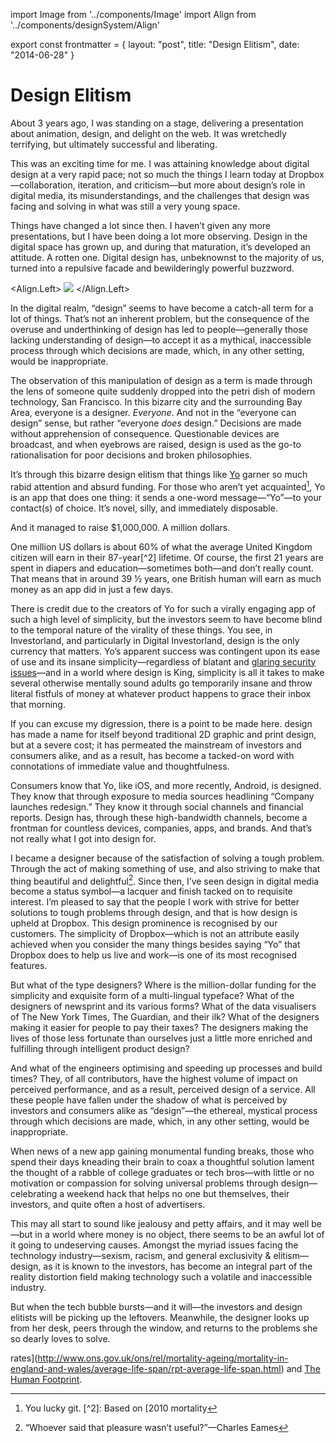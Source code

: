 import Image from '../components/Image'
import Align from '../components/designSystem/Align'

export const frontmatter = {
layout: "post",
title: "Design Elitism",
date: "2014-06-28"
}

# Design Elitism

About 3 years ago, I was standing on a stage, delivering a presentation about
animation, design, and delight on the web. It was wretchedly terrifying, but
ultimately successful and liberating.

This was an exciting time for me. I was attaining knowledge about digital design
at a very rapid pace; not so much the things I learn today at
Dropbox—collaboration, iteration, and criticism—but more about design’s role in
digital media, its misunderstandings, and the challenges that design was facing
and solving in what was still a very young space.

Things have changed a lot since then. I haven’t given any more presentations,
but I have been doing a lot more observing. Design in the digital space has
grown up, and during that maturation, it’s developed an attitude. A rotten one.
Digital design has, unbeknownst to the majority of us, turned into a repulsive
facade and bewilderingly powerful buzzword.

<Align.Left>
<Image src="2014/10/eames-plastic-armchair.png" caption="The [Eames molded
  plastic armchair](http://www.vitra.com/en-it/product/eames-plastic-side-chair#)
  is the result of years of refinement, and will last for many years yet as both a
  functional artifact and a timeless design." />
</Align.Left>

In the digital realm, “design” seems to have become a catch-all term for a lot
of things. That’s not an inherent problem, but the consequence of the overuse
and underthinking of design has led to people—generally those lacking
understanding of design—to accept it as a mythical, inaccessible process through
which decisions are made, which, in any other setting, would be inappropriate.

The observation of this manipulation of design as a term is made through the
lens of someone quite suddenly dropped into the petri dish of modern technology,
San Francisco. In this bizarre city and the surrounding Bay Area, everyone is a
designer. _Everyone_. And not in the “everyone can design” sense, but rather
“everyone _does_ design.” Decisions are made without apprehension of
consequence. Questionable devices are broadcast, and when eyebrows are raised,
design is used as the go-to rationalisation for poor decisions and broken
philosophies.

It’s through this bizarre design elitism that things like
[Yo](http://www.justyo.co) garner so much rabid attention and absurd funding.
For those who aren’t yet acquainted[^1], Yo is an app that does one thing: it
sends a one-word message—“Yo”—to your contact(s) of choice. It’s novel, silly,
and immediately disposable.

And it managed to raise $1,000,000. A million dollars.

One million US dollars is about 60% of what the average United Kingdom citizen
will earn in their 87-year[^2] lifetime. Of course, the first 21 years are spent
in diapers and education—sometimes both—and don’t really count. That means that
in around 39 ½ years, one British human will earn as much money as an app did in
just a few days.

There is credit due to the creators of Yo for such a virally engaging app of
such a high level of simplicity, but the investors seem to have become blind to
the temporal nature of the virality of these things. You see, in Investorland,
and particularly in Digital Investorland, design is the only currency that
matters. Yo’s apparent success was contingent upon its ease of use and its
insane simplicity—regardless of blatant and [glaring security
issues](http://mashable.com/2014/06/20/yo-gets-hacked/)—and in a world where
design is King, simplicity is all it takes to make several otherwise mentally
sound adults go temporarily insane and throw literal fistfuls of money at
whatever product happens to grace their inbox that morning.

If you can excuse my digression, there is a point to be made here. design has
made a name for itself beyond traditional 2D graphic and print design, but at a
severe cost; it has permeated the mainstream of investors and consumers alike,
and as a result, has become a tacked-on word with connotations of immediate
value and thoughtfulness.

Consumers know that Yo, like iOS, and more recently, Android, is designed. They
know that through exposure to media sources headlining “Company launches
redesign.” They know it through social channels and financial reports. Design
has, through these high-bandwidth channels, become a frontman for countless
devices, companies, apps, and brands. And that’s not really what I got into
design for.

I became a designer because of the satisfaction of solving a tough problem.
Through the act of making something of use, and also striving to make that thing
beautiful and delightful[^3]. Since then, I’ve seen design in digital media
become a status symbol—a lacquer and finish tacked on to requisite interest. I’m
pleased to say that the people I work with strive for better solutions to tough
problems through design, and that is how design is upheld at Dropbox. This
design prominence is recognised by our customers. The simplicity of
Dropbox—which is not an attribute easily achieved when you consider the many
things besides saying “Yo” that Dropbox does to help us live and work—is one of
its most recognised features.

But what of the type designers? Where is the million-dollar funding for the
simplicity and exquisite form of a multi-lingual typeface? What of the designers
of newsprint and its various forms? What of the data visualisers of The New York
Times, The Guardian, and their ilk? What of the designers making it easier for
people to pay their taxes? The designers making the lives of those less
fortunate than ourselves just a little more enriched and fulfilling through
intelligent product design?

And what of the engineers optimising and speeding up processes and build times?
They, of all contributors, have the highest volume of impact on perceived
performance, and as a result, perceived design of a service. All these people
have fallen under the shadow of what is perceived by investors and consumers
alike as “design”—the ethereal, mystical process through which decisions are
made, which, in any other setting, would be inappropriate.

When news of a new app gaining monumental funding breaks, those who spend their
days kneading their brain to coax a thoughtful solution lament the thought of a
rabble of college graduates or tech bros—with little or no motivation or
compassion for solving universal problems through design—celebrating a weekend
hack that helps no one but themselves, their investors, and quite often a host
of advertisers.

This may all start to sound like jealousy and petty affairs, and it may well
be—but in a world where money is no object, there seems to be an awful lot of it
going to undeserving causes. Amongst the myriad issues facing the technology
industry—sexism, racism, and general exclusivity & elitism—design, as it is
known to the investors, has become an integral part of the reality distortion
field making technology such a volatile and inaccessible industry.

But when the tech bubble bursts—and it will—the investors and design elitists
will be picking up the leftovers. Meanwhile, the designer looks up from her
desk, peers through the window, and returns to the problems she so dearly loves
to solve.

[^1]: You lucky git. [^2]: Based on [2010 mortality

rates](http://www.ons.gov.uk/ons/rel/mortality-ageing/mortality-in-england-and-wales/average-life-span/rpt-average-life-span.html)
and [The Human Footprint](http://www.snagfilms.com/films/title/human_footprint).
[^3]: “Whoever said that pleasure wasn’t useful?”—Charles Eames
